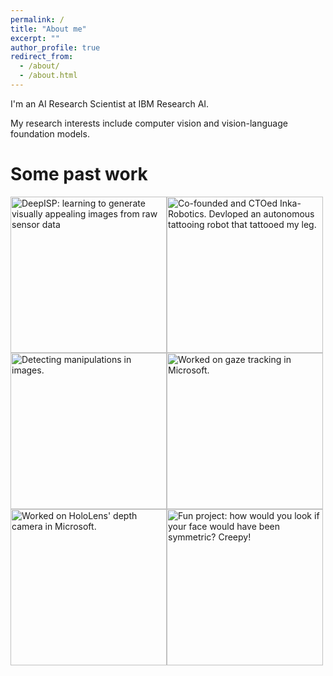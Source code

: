 ```yaml
---
permalink: /
title: "About me"
excerpt: ""
author_profile: true
redirect_from:
  - /about/
  - /about.html
---
```


I'm an AI Research Scientist at IBM Research AI.

My research interests include computer vision and vision-language foundation models.

Some past work
======


<a href="https://elischwartz.github.io/DeepISP/"> <img src="https://elischwartz.github.io/images/deepisp.jpg" width="250"  title= "DeepISP: learning to generate visually appealing images from raw sensor data"/></a><a href="https://www.youtube.com/watch?v=YW3gYgdSxy4" target="_blank"><img src="https://elischwartz.github.io/images/inka.jpg" width="250"  title= "Co-founded and CTOed Inka-Robotics. Devloped an autonomous tattooing robot that tattooed my leg."/></a><a href="https://elischwartz.github.io/files/photoshop_detection.pdf"><img src="https://elischwartz.github.io/images/photoshop_detection.gif" width="250" title= "Detecting manipulations in images."/></a><img src="https://elischwartz.github.io/images/gaze_tracking.jpg" width="250" title= "Worked on gaze tracking in Microsoft."/><img src="https://elischwartz.github.io/images/hololens.jpg" width="250" title= "Worked on HoloLens' depth camera in Microsoft."/><img src="https://elischwartz.github.io/images/face_symmetry.gif" width="250" title= "Fun project: how would you look if your face would have been symmetric? Creepy!"/>



<!--
<div id="basicExample2" class="justified-gallery">
    <a href="https://elischwartz.github.io/images/deepisp.jpeg">
        <img alt="caption for image 1" src="https://elischwartz.github.io/images/deepisp.jpeg"/>
    </a>
    <a href="https://elischwartz.github.io/images/deepisp.jpeg" title="Just in a dream Place">
        <img alt="caption for image 2" src="https://elischwartz.github.io/images/deepisp.jpeg"/>
    </a>
</div>

<table style="border-spacing: 0;width:100%"  cellspacing="0" cellpadding="0">
  <tr>
    <td>
      <a href="https://elischwartz.github.io/images/deepisp.jpeg">
        <img alt="caption for image 1" src="https://elischwartz.github.io/images/deepisp.jpeg"/>
    </a>
     <a href="https://elischwartz.github.io/images/deepisp.jpeg">
        <img alt="caption for image 1" src="https://elischwartz.github.io/images/deepisp.jpeg"/>
    </a>
    </td>
    <td>
      <a href="https://elischwartz.github.io/images/deepisp.jpeg">
        <img alt="caption for image 1" src="https://elischwartz.github.io/images/deepisp.jpeg"/>
    </a>
      <a href="https://elischwartz.github.io/images/inka.jpeg">
        <img alt="caption for image 1" src="https://elischwartz.github.io/images/inka.jpeg"/>
    </a>
    </td>
  </tr>
</table>
-->
